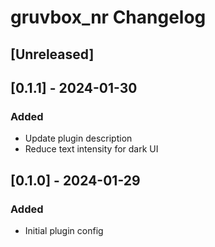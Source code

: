 <!-- Keep a Changelog guide -> https://keepachangelog.com -->

# gruvbox_nr Changelog

## [Unreleased]
## [0.1.1] - 2024-01-30
### Added
- Update plugin description
- Reduce text intensity for dark UI

## [0.1.0] - 2024-01-29
### Added
- Initial plugin config
